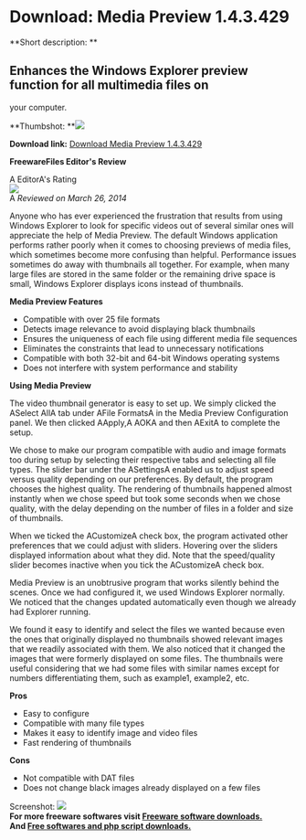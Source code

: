 # Download: Media Preview 1.4.3.429

**Short description: **

## Enhances the Windows Explorer preview function for all multimedia files on
your computer.

  
**Thumbshot: **![](http://www.freewarefiles.com/screenshot/mediapreview_md.jpg)   
  
**Download link:** [Download Media Preview 1.4.3.429](http://freesoftwares.boysofts.com/Media-Preview_program_98838.html)  
  

**FreewareFiles Editor's Review**  
  

A EditorA's Rating  
![](http://www.freewarefiles.com/images/rating/4.5.gif)  
A _Reviewed on March 26, 2014_  
  
Anyone who has ever experienced the frustration that results from using
Windows Explorer to look for specific videos out of several similar ones will
appreciate the help of Media Preview. The default Windows application performs
rather poorly when it comes to choosing previews of media files, which
sometimes become more confusing than helpful. Performance issues sometimes do
away with thumbnails all together. For example, when many large files are
stored in the same folder or the remaining drive space is small, Windows
Explorer displays icons instead of thumbnails.

**Media Preview Features**

  * Compatible with over 25 file formats 
  * Detects image relevance to avoid displaying black thumbnails 
  * Ensures the uniqueness of each file using different media file sequences 
  * Eliminates the constraints that lead to unnecessary notifications 
  * Compatible with both 32-bit and 64-bit Windows operating systems 
  * Does not interfere with system performance and stability 

**Using Media Preview**

The video thumbnail generator is easy to set up. We simply clicked the ASelect
AllA tab under AFile FormatsA in the Media Preview Configuration panel. We
then clicked AApply,A AOKA and then AExitA to complete the setup.

We chose to make our program compatible with audio and image formats too
during setup by selecting their respective tabs and selecting all file types.
The slider bar under the ASettingsA enabled us to adjust speed versus quality
depending on our preferences. By default, the program chooses the highest
quality. The rendering of thumbnails happened almost instantly when we chose
speed but took some seconds when we chose quality, with the delay depending on
the number of files in a folder and size of thumbnails.

When we ticked the ACustomizeA check box, the program activated other
preferences that we could adjust with sliders. Hovering over the sliders
displayed information about what they did. Note that the speed/quality slider
becomes inactive when you tick the ACustomizeA check box.

Media Preview is an unobtrusive program that works silently behind the scenes.
Once we had configured it, we used Windows Explorer normally. We noticed that
the changes updated automatically even though we already had Explorer running.

We found it easy to identify and select the files we wanted because even the
ones that originally displayed no thumbnails showed relevant images that we
readily associated with them. We also noticed that it changed the images that
were formerly displayed on some files. The thumbnails were useful considering
that we had some files with similar names except for numbers differentiating
them, such as example1, example2, etc.

**Pros**

  * Easy to configure 
  * Compatible with many file types 
  * Makes it easy to identify image and video files 
  * Fast rendering of thumbnails 

**Cons**

  * Not compatible with DAT files 
  * Does not change black images already displayed on a few files 

  
  
Screenshot: ![](http://www.freewarefiles.com/screenshot/mediapreview.jpg)  
**For more freeware softwares visit [Freeware software downloads.](http://freesoftwares.boysofts.com/)**   
**And [Free softwares and php script downloads.](http://www.boysofts.com/)**

